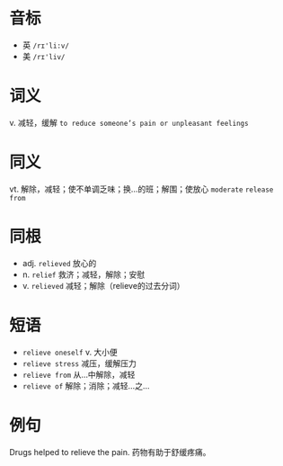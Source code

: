 # 音标

- 英 `/rɪ'li:v/`
- 美 `/rɪ'liv/`

# 词义

v. 减轻，缓解
`to reduce someone’s pain or unpleasant feelings`

# 同义

vt. 解除，减轻；使不单调乏味；换…的班；解围；使放心
`moderate` `release from`

# 同根

- adj. `relieved` 放心的
- n. `relief` 救济；减轻，解除；安慰
- v. `relieved` 减轻；解除（relieve的过去分词）

# 短语

- `relieve oneself` v. 大小便
- `relieve stress` 减压，缓解压力
- `relieve from` 从…中解除，减轻
- `relieve of` 解除；消除；减轻…之…

# 例句

Drugs helped to relieve the pain.
药物有助于舒缓疼痛。


